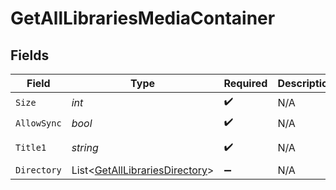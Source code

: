 # GetAllLibrariesMediaContainer


## Fields

| Field                                                                               | Type                                                                                | Required                                                                            | Description                                                                         | Example                                                                             |
| ----------------------------------------------------------------------------------- | ----------------------------------------------------------------------------------- | ----------------------------------------------------------------------------------- | ----------------------------------------------------------------------------------- | ----------------------------------------------------------------------------------- |
| `Size`                                                                              | *int*                                                                               | :heavy_check_mark:                                                                  | N/A                                                                                 | 5                                                                                   |
| `AllowSync`                                                                         | *bool*                                                                              | :heavy_check_mark:                                                                  | N/A                                                                                 | false                                                                               |
| `Title1`                                                                            | *string*                                                                            | :heavy_check_mark:                                                                  | N/A                                                                                 | Plex Library                                                                        |
| `Directory`                                                                         | List<[GetAllLibrariesDirectory](../../Models/Requests/GetAllLibrariesDirectory.md)> | :heavy_minus_sign:                                                                  | N/A                                                                                 |                                                                                     |